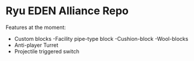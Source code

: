 # Ryu EDEN Alliance Repo

Features at the moment:

- Custom blocks
	-Facility pipe-type block
	-Cushion-block
	-Wool-blocks
- Anti-player Turret
- Projectile triggered switch

